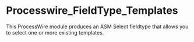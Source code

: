 Processwire_FieldType_Templates
===============================

This ProcessWire module produces an ASM Select fieldtype that allows you to select one or more existing templates.
